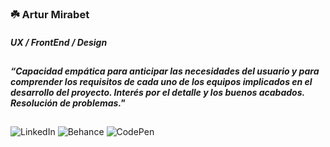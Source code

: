 ### ☘️ Artur Mirabet
##### UX / FrontEnd / Design
##
*__“Capacidad empática para anticipar las necesidades del usuario y para  comprender los requisitos de cada uno de los equipos implicados en el desarrollo del proyecto. Interés por el detalle y los buenos acabados. Resolución de problemas."__*
##
![LinkedIn](https://img.shields.io/badge/LinkedIn-0A66C2?style=for-the-badge&logo=LinkedIn&logoColor=white)   ![Behance](https://img.shields.io/badge/Behance-1769FF?style=for-the-badge&logo=LinkedIn&logoColor=white)  ![CodePen](https://img.shields.io/badge/CodePen-000000?style=for-the-badge&logo=CodePen&logoColor=white)  


<!--
**amirabet/amirabet** is a ✨ _special_ ✨ repository because its `README.md` (this file) appears on your GitHub profile.

Here are some ideas to get you started:

- 🔭 I’m currently working on ...
- 🌱 I’m currently learning ...
- 👯 I’m looking to collaborate on ...
- 🤔 I’m looking for help with ...
- 💬 Ask me about ...
- 📫 How to reach me: ...
- 😄 Pronouns: ...
- ⚡ Fun fact: ...
-->
